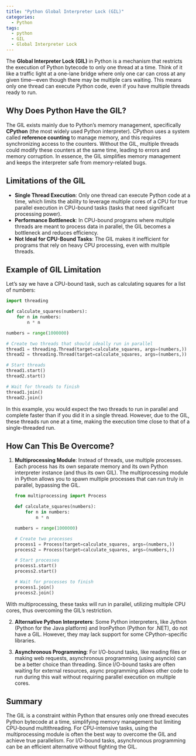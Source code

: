 ```yaml
---
title: "Python Global Interpreter Lock (GIL)"
categories:
  - Python
tags:
  - python
  - GIL
  - Global Interpreter Lock
---
```


The **Global Interpreter Lock (GIL)** in Python is a mechanism that restricts the execution of Python bytecode to only one thread at a time. Think of it like a traffic light at a one-lane bridge where only one car can cross at any given time—even though there may be multiple cars waiting. This means only one thread can execute Python code, even if you have multiple threads ready to run.

## Why Does Python Have the GIL?

The GIL exists mainly due to Python’s memory management, specifically **CPython** (the most widely used Python interpreter). CPython uses a system called **reference counting** to manage memory, and this requires synchronizing access to the counters. Without the GIL, multiple threads could modify these counters at the same time, leading to errors and memory corruption. In essence, the GIL simplifies memory management and keeps the interpreter safe from memory-related bugs.

## Limitations of the GIL

- **Single Thread Execution**: Only one thread can execute Python code at a time, which limits the ability to leverage multiple cores of a CPU for true parallel execution in CPU-bound tasks (tasks that need significant processing power).
- **Performance Bottleneck**: In CPU-bound programs where multiple threads are meant to process data in parallel, the GIL becomes a bottleneck and reduces efficiency.
- **Not Ideal for CPU-Bound Tasks**: The GIL makes it inefficient for programs that rely on heavy CPU processing, even with multiple threads.

## Example of GIL Limitation

Let’s say we have a CPU-bound task, such as calculating squares for a list of numbers:

```python
import threading

def calculate_squares(numbers):
    for n in numbers:
        n * n

numbers = range(1000000)

# Create two threads that should ideally run in parallel
thread1 = threading.Thread(target=calculate_squares, args=(numbers,))
thread2 = threading.Thread(target=calculate_squares, args=(numbers,))

# Start threads
thread1.start()
thread2.start()

# Wait for threads to finish
thread1.join()
thread2.join()
```

In this example, you would expect the two threads to run in parallel and complete faster than if you did it in a single thread. However, due to the GIL, these threads run one at a time, making the execution time close to that of a single-threaded run.

## How Can This Be Overcome?

1. **Multiprocessing Module**: Instead of threads, use multiple processes. Each process has its own separate memory and its own Python interpreter instance (and thus its own GIL). The multiprocessing module in Python allows you to spawn multiple processes that can run truly in parallel, bypassing the GIL.

	```python
	from multiprocessing import Process

	def calculate_squares(numbers):
		for n in numbers:
			n * n

	numbers = range(1000000)

	# Create two processes
	process1 = Process(target=calculate_squares, args=(numbers,))
	process2 = Process(target=calculate_squares, args=(numbers,))

	# Start processes
	process1.start()
	process2.start()

	# Wait for processes to finish
	process1.join()
	process2.join()
	```
With multiprocessing, these tasks will run in parallel, utilizing multiple CPU cores, thus overcoming the GIL’s restriction.

2. **Alternative Python Interpreters**: Some Python interpreters, like Jython (Python for the Java platform) and IronPython (Python for .NET), do not have a GIL. However, they may lack support for some CPython-specific libraries.

3. **Asynchronous Programming**: For I/O-bound tasks, like reading files or making web requests, asynchronous programming (using asyncio) can be a better choice than threading. Since I/O-bound tasks are often waiting for external resources, async programming allows other code to run during this wait without requiring parallel execution on multiple cores.

## Summary
The GIL is a constraint within Python that ensures only one thread executes Python bytecode at a time, simplifying memory management but limiting CPU-bound multithreading. For CPU-intensive tasks, using the multiprocessing module is often the best way to overcome the GIL and achieve true parallelism. For I/O-bound tasks, asynchronous programming can be an efficient alternative without fighting the GIL.